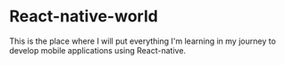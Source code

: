 # React-native-world
This is the place where I will put everything I'm learning in my journey to develop mobile applications using React-native. 
